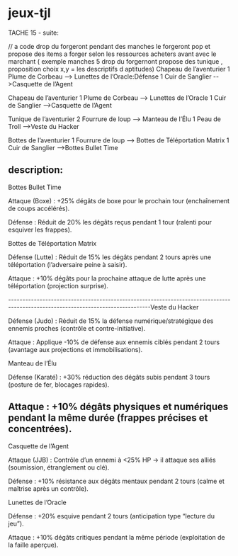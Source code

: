 # jeux-tjl
TACHE 15 - suite:

// a code drop du forgeront pendant des manches le forgeront pop et propose des items a forger selon les ressources acheters avant avec le marchant  ( exemple  manches 5  drop du forgernont propose des tunique , proposition choix x,y = les descriptifs d aptitudes)
Chapeau de l’aventurier
1 Plume de Corbeau --> Lunettes de l’Oracle:Défense 
1 Cuir de Sanglier -->Casquette de l’Agent 

Chapeau de l’aventurier
1 Plume de Corbeau --> Lunettes de l’Oracle 
1 Cuir de Sanglier -->Casquette de l’Agent 

Tunique de l’aventurier
2 Fourrure de loup --> Manteau de l’Élu
1 Peau de Troll -->Veste du Hacker

Bottes de l’aventurier
1 Fourrure de loup --> Bottes de Téléportation Matrix
1 Cuir de Sanglier -->Bottes Bullet Time 




description:
-------------------------------------------------------------------------------------------------------------------------------------
Bottes Bullet Time

Attaque (Boxe) : +25% dégâts de boxe pour le prochain tour (enchaînement de coups accélérés).

Défense : Réduit de 20% les dégâts reçus pendant 1 tour (ralenti pour esquiver les frappes).

Bottes de Téléportation Matrix

Défense (Lutte) : Réduit de 15% les dégâts pendant 2 tours après une téléportation (l’adversaire peine à saisir).

Attaque : +10% dégâts pour la prochaine attaque de lutte après une téléportation (projection surprise).

--------------------------------------------------------------------------------------------------------------------------------Veste du Hacker

Défense (Judo) : Réduit de 15% la défense numérique/stratégique des ennemis proches (contrôle et contre-initiative).

Attaque : Applique -10% de défense aux ennemis ciblés pendant 2 tours (avantage aux projections et immobilisations).

Manteau de l’Élu

Défense (Karaté) : +30% réduction des dégâts subis pendant 3 tours (posture de fer, blocages rapides).

Attaque : +10% dégâts physiques et numériques pendant la même durée (frappes précises et concentrées).
---------------------------------------------------------------------------------------------------------------------------------
Casquette de l’Agent

Attaque (JJB) : Contrôle d’un ennemi à <25% HP → il attaque ses alliés (soumission, étranglement ou clé).

Défense : +10% résistance aux dégâts mentaux pendant 2 tours (calme et maîtrise après un contrôle).

Lunettes de l’Oracle

Défense : +20% esquive pendant 2 tours (anticipation type “lecture du jeu”).

Attaque : +10% dégâts critiques pendant la même période (exploitation de la faille aperçue).